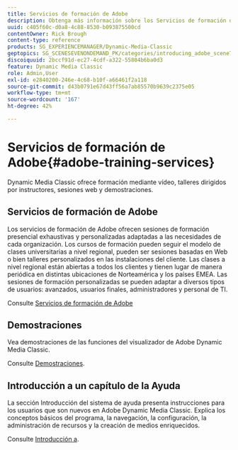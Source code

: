 ```yaml
---
title: Servicios de formación de Adobe
description: Obtenga más información sobre los Servicios de formación de Adobe para Adobe Dynamic Media Classic.
uuid: c405f60c-d0a8-4c88-8530-b093875500cd
contentOwner: Rick Brough
content-type: reference
products: SG_EXPERIENCEMANAGER/Dynamic-Media-Classic
geptopics: SG_SCENESEVENONDEMAND_PK/categories/introducing_adobe_scene7
discoiquuid: 2bccf91d-ec27-4cdf-a322-55804b6ba0d3
feature: Dynamic Media Classic
role: Admin,User
exl-id: e2840200-246e-4c68-b10f-a66461f2a118
source-git-commit: d43b0791e67d43ff56a7ab85570b9639c2375e05
workflow-type: tm+mt
source-wordcount: '167'
ht-degree: 42%

---
```


# Servicios de formación de Adobe{#adobe-training-services}

Dynamic Media Classic ofrece formación mediante vídeo, talleres dirigidos por instructores, sesiones web y demostraciones.

## Servicios de formación de Adobe

Los servicios de formación de Adobe ofrecen sesiones de formación presencial exhaustivas y personalizadas adaptadas a las necesidades de cada organización. Los cursos de formación pueden seguir el modelo de clases universitarias a nivel regional, pueden ser sesiones basadas en Web o bien talleres personalizados en las instalaciones del cliente. Las clases a nivel regional están abiertas a todos los clientes y tienen lugar de manera periódica en distintas ubicaciones de Norteamérica y los países EMEA. Las sesiones de formación personalizadas se pueden adaptar a diversos tipos de usuarios: avanzados, usuarios finales, administradores y personal de TI.

Consulte [Servicios de formación de Adobe](https://learning.adobe.com/)

## Demostraciones

Vea demostraciones de las funciones del visualizador de Adobe Dynamic Media Classic.

Consulte [Demostraciones](https://landing.adobe.com/en/na/dynamic-media/ctir-2755/live-demos.html).

## Introducción a un capítulo de la Ayuda

La sección Introducción del sistema de ayuda presenta instrucciones para los usuarios que son nuevos en Adobe Dynamic Media Classic. Explica los conceptos básicos del programa, la navegación, la configuración, la administración de recursos y la creación de medios enriquecidos.

Consulte [Introducción a](dmc-platform-overview.md).
